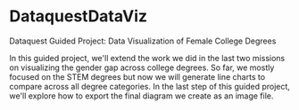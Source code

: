 # DataquestDataViz
Dataquest Guided Project: Data Visualization of Female College Degrees

In this guided project, we'll extend the work we did in the last two missions on visualizing the gender gap across college degrees. So far, we mostly focused on the STEM degrees but now we will generate line charts to compare across all degree categories. In the last step of this guided project, we'll explore how to export the final diagram we create as an image file.
